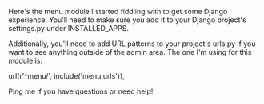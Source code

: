 Here's the menu module I started fiddling with to get some Django experience. You'll need to make sure you add it to your Django project's settings.py under INSTALLED_APPS.

Additionally, you'll need to add URL patterns to your project's urls.py if you want to see anything outside of the admin area. The one I'm using for this module is:

url(r'^menu/', include('menu.urls')),

Ping me if you have questions or need help!
